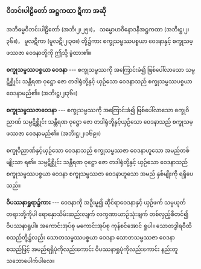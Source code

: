 ### ဝိဘင်းပါဠိတော် အဋ္ဌကထာ ဋီကာ အဆို

အဘိဓမ္မဝိဘင်းပါဠိတော် (အဘိ၊၂၊၂၅။)， သမ္မောဟဝိနောဒနီအဋ္ဌကထာ (အဘိ၊ဋ္ဌ၊၂၊၃၆။)， မူလဋီကာ (မူလဋီ၊၂၊၃၀။) တို့၌ကား စက္ခုသမ္ဖဿပစ္စယာ ဝေဒနာနှင့် စက္ခုသမ္ဖဿဇာ ဝေဒနာတို့ကို ဤသို့ ခွဲထား၏။

**စက္ခုသမ္ဖဿပစ္စယာ ဝေဒနာ** --- စက္ခုသမ္ဖဿကို အကြောင်းခံ၍ ဖြစ်ပေါ်လာသော သမ္ပဋိစ္ဆိုင်း သန္တီရဏ ဝုဋ္ဌော ဇော တဒါရုံတို့နှင့် ယှဉ်သော ဝေဒနာသည် စက္ခုသမ္ဖဿပစ္စယာ ဝေဒနာမည်၏။ (အဘိ၊ဋ္ဌ၊၂၊၃၆။)

**စက္ခုသမ္ဖဿဇာဝေဒနာ** --- စက္ခုသမ္ဖဿကို အကြောင်းခံ၍ ဖြစ်ပေါ်လာသော စက္ခုဝိညာဏ် သမ္ပဋိစ္ဆိုင်း သန္တီရဏ ဝုဋ္ဌော ဇော တဒါရုံတို့နှင့်ယှဉ်သော ဝေဒနာသည် စက္ခုသမ္ဖဿဇာ ဝေဒနာမည်၏။
(အဘိ၊ဋ္ဌ၊၂၊၁၆၉။)

စက္ခုဝိညာဏ်နှင့်ယှဉ်သော ဝေဒနာသည် စက္ခုသမ္ဖဿဇာ ဝေဒနာဟူသော အမည်တစ်မျိုးသာ ရ၏။
သမ္ပဋိစ္ဆိုင်း သန္တီရဏ ဝုဋ္ဌော ဇော တဒါရုံတို့နှင့် ယှဉ်သော ဝေဒနာသည် စက္ခုသမ္ဖဿပစ္စယာ ဝေဒနာ စက္ခုသမ္ဖဿဇာ ဝေဒနာဟူသော အမည် နှစ်မျိုးကို ရရှိပေသည်။

**ဝိပဿနာရှုရာ၌ကား** --- ဝေဒနာကို အဦးမူ၍ ဆိုင်ရာဝေဒနာနှင့် ယှဉ်ဖက် သမ္ပယုတ်တရားတို့ကိုပါ ရောနှောသိမ်းဆည်းလျက် လက္ခဏာယာဉ်သုံးချက် တစ်လှည့်စီတင်၍ ဝိပဿနာရှုပါ။ 
အကောင်းအုပ်စု မကောင်းအုပ်စု ကုန်စင်အောင် ရှုပါ။ 
သောတဒွါရဝီထိစသည်တို့၌လည်း သောတသမ္ဖဿပစ္စယာ ဝေဒနာ သောတသမ္ဖဿဇာ ဝေဒနာစသည်ဖြင့် အမည်ရရှိပုံကိုလည်းကောင်း ဝိပဿနာရှုပုံကိုလည်းကောင်း နည်းတူ သဘောပေါက်ပါလေ။
